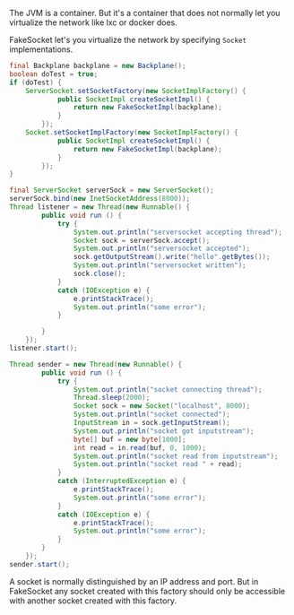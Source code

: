 The JVM is a container. But it's a container that does not normally
let you virtualize the network like lxc or docker does.

FakeSocket let's you virtualize the network by specifying `Socket`
implementations.

```Java
final Backplane backplane = new Backplane();
boolean doTest = true;
if (doTest) {
    ServerSocket.setSocketFactory(new SocketImplFactory() {
            public SocketImpl createSocketImpl() {
                return new FakeSocketImpl(backplane);
            }
        });
    Socket.setSocketImplFactory(new SocketImplFactory() {
            public SocketImpl createSocketImpl() {
                return new FakeSocketImpl(backplane);
            }
        });
}

final ServerSocket serverSock = new ServerSocket();
serverSock.bind(new InetSocketAddress(8000));
Thread listener = new Thread(new Runnable() {
        public void run () {
            try {
                System.out.println("serversocket accepting thread");
                Socket sock = serverSock.accept();
                System.out.println("serversocket accepted");
                sock.getOutputStream().write("hello".getBytes());
                System.out.println("serversocket written");
                sock.close();
            }
            catch (IOException e) {
                e.printStackTrace();
                System.out.println("some error");
            }

        }
    });
listener.start();

Thread sender = new Thread(new Runnable() {
        public void run () {
            try {
                System.out.println("socket connecting thread");
                Thread.sleep(2000);
                Socket sock = new Socket("localhost", 8000);
                System.out.println("socket connected");
                InputStream in = sock.getInputStream();
                System.out.println("socket got inputstream");
                byte[] buf = new byte[1000];
                int read = in.read(buf, 0, 1000);
                System.out.println("socket read from inputstream");
                System.out.println("socket read " + read);
            }
            catch (InterruptedException e) {
                e.printStackTrace();
                System.out.println("some error");
            }
            catch (IOException e) {
                e.printStackTrace();
                System.out.println("some error");
            }
        }
    });
sender.start();
```

A socket is normally distinguished by an IP address and port. But in
FakeSocket any socket created with this factory should only be
accessible with another socket created with this factory.
